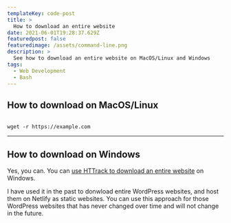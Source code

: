 ```yaml
---
templateKey: code-post
title: >
  How to download an entire website
date: 2021-06-01T19:28:37.629Z
featuredpost: false
featuredimage: /assets/command-line.png
description: >
  See how to download an entire website on MacOS/Linux and Windows
tags:
  - Web Development
  - Bash
---
```


## How to download on MacOS/Linux

```shell

wget -r https://example.com

```

---

## How to download on Windows

Yes, you can. You can [use HTTrack to download an entire website](/tools/2019-03-12-httrack/ 'See more info about HTTrack on Tools') on Windows.

I have used it in the past to donwload entire WordPress websites, and host them on Netlify as static websites. You can use this approach for those WordPress websites that has never changed over time and will not change in the future.

